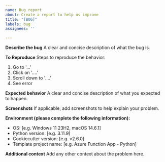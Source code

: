 ```yaml
---
name: Bug report
about: Create a report to help us improve
title: "[BUG]"
labels: bug
assignees: ''

---
```


**Describe the bug**
A clear and concise description of what the bug is.

**To Reproduce**
Steps to reproduce the behavior:
1. Go to '...'
2. Click on '....'
3. Scroll down to '....'
4. See error

**Expected behavior**
A clear and concise description of what you expected to happen.

**Screenshots**
If applicable, add screenshots to help explain your problem.

**Environment (please complete the following information):**
 - OS: [e.g. Windows 11 23H2, macOS 14.6.1]
 - Python version: [e.g. 3.11.9]
 - Cookiecutter version: [e.g. v2.6.0]
 - Template project name: [e.g. Azure Function App - Python]

**Additional context**
Add any other context about the problem here.
